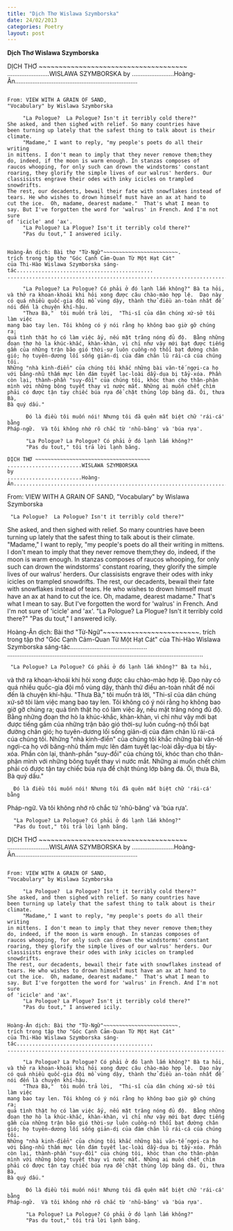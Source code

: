 ```yaml
---
title: "Dịch Thơ Wislawa Szymborska"
date: 24/02/2013
categories: Poetry
layout: post
---
```


**Dịch Thơ Wislawa Szymborska**

DỊCH THƠ ~~~~~~~~~~~~~~~~~~~~~~~~~~~~~~~~~~~~~
........................WISLAWA SZYMBORSKA
by
........................Hoàng-Ân......................................................................
~~~~~~~~~~~~~~~~~~~~~~~~~~~~~~~~~~~~~~~~~~~~

From: VIEW WITH A GRAIN OF SAND,
"Vocabulary" by Wislawa Szymborska

     "La Pologue?  La Pologue? Isn't it terribly cold there?"
She asked, and then sighed with relief. So many countries have
been turning up lately that the safest thing to talk about is their
climate.
     "Madame," I want to reply, "my people's poets do all their writing
in mittens. I don't mean to imply that they never remove them;they
do, indeed, if the moon is warm enough. In stanzas composes of
raucos whooping, for o­nly such can drown the windstorms' constant
roaring, they glorify the simple lives of our walrus' herders. Our
classisists engrave their odes with inky icicles o­n trampled snowdrifts.
The rest, our decadents, bewail their fate with snowflakes instead of
tears. He who wishes to drown himself must have an ax at hand to
cut the ice.  Oh, madame, dearest madame."  That's what I mean to
say. But I've forgotten the word for 'walrus' in French. And I'm not sure
of 'icicle' and 'ax'.
     "La Pologue? La Plogue? Isn't it terribly cold there?"
     "Pas du tout," I answered icily.


Hoàng-Ân dịch: Bài thơ "Từ-Ngữ"~~~~~~~~~~~~~~~~~~~~~~~~.
trích trong tập thơ "Góc Cạnh Cảm-Quan Từ Một Hạt Cát"
của Thi-Hào Wislawa Szymborska sáng-tác............................................
................................................................................................................

     "La Pologue? La Pologue? Có phải ở đó lạnh lắm không?" Bà ta hỏi,
và thở ra khoan-khoái khi hỏi xong được câu chào-mào hợp lệ.  Dạo này
có quá nhiều quốc-gia đội mồ vùng dậy, thành thử điều an-toàn nhất đế
nói đến là chuyện khí-hậu.
     "Thưa Bà,"  tôi muốn trả lời,  "Thi-sĩ của dân chúng xứ-sở tôi làm việc
mang bao tay len. Tôi không có ý nói rằng họ không bao giờ gỡ chúng ra;
quả tình thật họ có làm việc ấy, nếu mặt trăng nóng đủ độ.  Bằng những
đoạn thơ hò la khúc-khắc, khàn-khàn, vì chỉ như vậy mới bạt được tiếng
gầm của những trận bão gió thời-sự luôn cuồng-nộ thổi bạt đường chân
gió; họ tuyên-dương lối sống giản-dị của đám chăn lũ rái-cá cúa chúng tôi.
Những "nhà kinh-điển" của chúng tôi khắc những bài văn-tế ngợi-ca họ
với băng-nhũ thấm mực lên đám tuyết lạc-loài dẫy-dụa bị tẩy-xóa. Phần
còn lại, thành-phần "suy-đồi" của chúng tôi, khóc than cho thân-phận
mình với những bông tuyết thay vì nước mắt. Những ai muốn chết chìm
phải có được tận tay chiếc búa rựa để chặt thủng lớp băng đá. Ôi, thưa Bà,
Bà quý dấu."

      Đó là điều tôi muốn nói! Nhưng tôi đã quên mất biệt chữ 'rái-cá' bằng
Pháp-ngữ.  Và tôi không nhớ rõ chắc từ 'nhũ-băng' và 'búa rựa'.

      "La Pologue? La Pologue? Có phải ở đó lạnh lắm không?"
      "Pas du tout," tôi trả lời lạnh băng.

DỊCH THƠ ~~~~~~~~~~~~~~~~~~~~~~~~~~~~~~~~~~~~~
........................WISLAWA SZYMBORSKA
by
........................Hoàng-Ân......................................................................
~~~~~~~~~~~~~~~~~~~~~~~~~~~~~~~~~~~~~~~~~~~~

From: VIEW WITH A GRAIN OF SAND,
"Vocabulary" by Wislawa Szymborska

     "La Pologue?  La Pologue? Isn't it terribly cold there?"
She asked, and then sighed with relief. So many countries have
been turning up lately that the safest thing to talk about is their
climate.
     "Madame," I want to reply, "my people's poets do all their writing
in mittens. I don't mean to imply that they never remove them;they
do, indeed, if the moon is warm enough. In stanzas composes of
raucos whooping, for o­nly such can drown the windstorms' constant
roaring, they glorify the simple lives of our walrus' herders. Our
classisists engrave their odes with inky icicles o­n trampled snowdrifts.
The rest, our decadents, bewail their fate with snowflakes instead of
tears. He who wishes to drown himself must have an ax at hand to
cut the ice.  Oh, madame, dearest madame."  That's what I mean to
say. But I've forgotten the word for 'walrus' in French. And I'm not sure
of 'icicle' and 'ax'.
     "La Pologue? La Plogue? Isn't it terribly cold there?"
     "Pas du tout," I answered icily.


Hoàng-Ân dịch: Bài thơ "Từ-Ngữ"~~~~~~~~~~~~~~~~~~~~~~~~.
trích trong tập thơ "Góc Cạnh Cảm-Quan Từ Một Hạt Cát"
của Thi-Hào Wislawa Szymborska sáng-tác............................................
................................................................................................................

     "La Pologue? La Pologue? Có phải ở đó lạnh lắm không?" Bà ta hỏi,
và thở ra khoan-khoái khi hỏi xong được câu chào-mào hợp lệ.  Dạo này
có quá nhiều quốc-gia đội mồ vùng dậy, thành thử điều an-toàn nhất đế
nói đến là chuyện khí-hậu.
     "Thưa Bà,"  tôi muốn trả lời,  "Thi-sĩ của dân chúng xứ-sở tôi làm việc
mang bao tay len. Tôi không có ý nói rằng họ không bao giờ gỡ chúng ra;
quả tình thật họ có làm việc ấy, nếu mặt trăng nóng đủ độ.  Bằng những
đoạn thơ hò la khúc-khắc, khàn-khàn, vì chỉ như vậy mới bạt được tiếng
gầm của những trận bão gió thời-sự luôn cuồng-nộ thổi bạt đường chân
gió; họ tuyên-dương lối sống giản-dị của đám chăn lũ rái-cá cúa chúng tôi.
Những "nhà kinh-điển" của chúng tôi khắc những bài văn-tế ngợi-ca họ
với băng-nhũ thấm mực lên đám tuyết lạc-loài dẫy-dụa bị tẩy-xóa. Phần
còn lại, thành-phần "suy-đồi" của chúng tôi, khóc than cho thân-phận
mình với những bông tuyết thay vì nước mắt. Những ai muốn chết chìm
phải có được tận tay chiếc búa rựa để chặt thủng lớp băng đá. Ôi, thưa Bà,
Bà quý dấu."

      Đó là điều tôi muốn nói! Nhưng tôi đã quên mất biệt chữ 'rái-cá' bằng
Pháp-ngữ.  Và tôi không nhớ rõ chắc từ 'nhũ-băng' và 'búa rựa'.

      "La Pologue? La Pologue? Có phải ở đó lạnh lắm không?"
      "Pas du tout," tôi trả lời lạnh băng.

DỊCH THƠ ~~~~~~~~~~~~~~~~~~~~~~~~~~~~~~~~~~~~~
........................WISLAWA SZYMBORSKA
by
........................Hoàng-Ân......................................................................
~~~~~~~~~~~~~~~~~~~~~~~~~~~~~~~~~~~~~~~~~~~~

From: VIEW WITH A GRAIN OF SAND,
"Vocabulary" by Wislawa Szymborska

     "La Pologue?  La Pologue? Isn't it terribly cold there?"
She asked, and then sighed with relief. So many countries have
been turning up lately that the safest thing to talk about is their
climate.
     "Madame," I want to reply, "my people's poets do all their writing
in mittens. I don't mean to imply that they never remove them;they
do, indeed, if the moon is warm enough. In stanzas composes of
raucos whooping, for o­nly such can drown the windstorms' constant
roaring, they glorify the simple lives of our walrus' herders. Our
classisists engrave their odes with inky icicles o­n trampled snowdrifts.
The rest, our decadents, bewail their fate with snowflakes instead of
tears. He who wishes to drown himself must have an ax at hand to
cut the ice.  Oh, madame, dearest madame."  That's what I mean to
say. But I've forgotten the word for 'walrus' in French. And I'm not sure
of 'icicle' and 'ax'.
     "La Pologue? La Plogue? Isn't it terribly cold there?"
     "Pas du tout," I answered icily.


Hoàng-Ân dịch: Bài thơ "Từ-Ngữ"~~~~~~~~~~~~~~~~~~~~~~~~.
trích trong tập thơ "Góc Cạnh Cảm-Quan Từ Một Hạt Cát"
của Thi-Hào Wislawa Szymborska sáng-tác............................................
................................................................................................................

     "La Pologue? La Pologue? Có phải ở đó lạnh lắm không?" Bà ta hỏi,
và thở ra khoan-khoái khi hỏi xong được câu chào-mào hợp lệ.  Dạo này
có quá nhiều quốc-gia đội mồ vùng dậy, thành thử điều an-toàn nhất đế
nói đến là chuyện khí-hậu.
     "Thưa Bà,"  tôi muốn trả lời,  "Thi-sĩ của dân chúng xứ-sở tôi làm việc
mang bao tay len. Tôi không có ý nói rằng họ không bao giờ gỡ chúng ra;
quả tình thật họ có làm việc ấy, nếu mặt trăng nóng đủ độ.  Bằng những
đoạn thơ hò la khúc-khắc, khàn-khàn, vì chỉ như vậy mới bạt được tiếng
gầm của những trận bão gió thời-sự luôn cuồng-nộ thổi bạt đường chân
gió; họ tuyên-dương lối sống giản-dị của đám chăn lũ rái-cá cúa chúng tôi.
Những "nhà kinh-điển" của chúng tôi khắc những bài văn-tế ngợi-ca họ
với băng-nhũ thấm mực lên đám tuyết lạc-loài dẫy-dụa bị tẩy-xóa. Phần
còn lại, thành-phần "suy-đồi" của chúng tôi, khóc than cho thân-phận
mình với những bông tuyết thay vì nước mắt. Những ai muốn chết chìm
phải có được tận tay chiếc búa rựa để chặt thủng lớp băng đá. Ôi, thưa Bà,
Bà quý dấu."

      Đó là điều tôi muốn nói! Nhưng tôi đã quên mất biệt chữ 'rái-cá' bằng
Pháp-ngữ.  Và tôi không nhớ rõ chắc từ 'nhũ-băng' và 'búa rựa'.

      "La Pologue? La Pologue? Có phải ở đó lạnh lắm không?"
      "Pas du tout," tôi trả lời lạnh băng.

